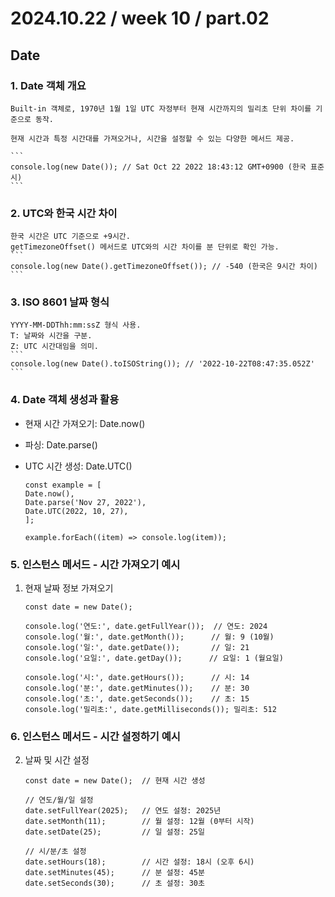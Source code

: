 # 2024.10.22 / week 10 / part.02

## Date

### 1. Date 객체 개요

    Built-in 객체로, 1970년 1월 1일 UTC 자정부터 현재 시간까지의 밀리초 단위 차이를 기준으로 동작.

    현재 시간과 특정 시간대를 가져오거나, 시간을 설정할 수 있는 다양한 메서드 제공.

    ```
    console.log(new Date()); // Sat Oct 22 2022 18:43:12 GMT+0900 (한국 표준시)
    ```


### 2. UTC와 한국 시간 차이

    한국 시간은 UTC 기준으로 +9시간.
    getTimezoneOffset() 메서드로 UTC와의 시간 차이를 분 단위로 확인 가능.
    ```
    console.log(new Date().getTimezoneOffset()); // -540 (한국은 9시간 차이)
    ```

### 3. ISO 8601 날짜 형식

    YYYY-MM-DDThh:mm:ssZ 형식 사용.
    T: 날짜와 시간을 구분.
    Z: UTC 시간대임을 의미.
    ```
    console.log(new Date().toISOString()); // '2022-10-22T08:47:35.052Z'
    ```


### 4. Date 객체 생성과 활용

- 현재 시간 가져오기: Date.now()
- 파싱: Date.parse()
- UTC 시간 생성: Date.UTC()

    ```
    const example = [
    Date.now(),
    Date.parse('Nov 27, 2022'),
    Date.UTC(2022, 10, 27),
    ];

    example.forEach((item) => console.log(item));
    ```




### 5. 인스턴스 메서드 - 시간 가져오기 예시

1. 현재 날짜 정보 가져오기
    ```
    const date = new Date();

    console.log('연도:', date.getFullYear());  // 연도: 2024
    console.log('월:', date.getMonth());      // 월: 9 (10월)
    console.log('일:', date.getDate());       // 일: 21
    console.log('요일:', date.getDay());      // 요일: 1 (월요일)

    console.log('시:', date.getHours());      // 시: 14
    console.log('분:', date.getMinutes());    // 분: 30
    console.log('초:', date.getSeconds());    // 초: 15
    console.log('밀리초:', date.getMilliseconds()); 밀리초: 512
    ```


### 6. 인스턴스 메서드 - 시간 설정하기 예시

2. 날짜 및 시간 설정

    ```
    const date = new Date();  // 현재 시간 생성

    // 연도/월/일 설정
    date.setFullYear(2025);   // 연도 설정: 2025년
    date.setMonth(11);        // 월 설정: 12월 (0부터 시작)
    date.setDate(25);         // 일 설정: 25일

    // 시/분/초 설정
    date.setHours(18);        // 시간 설정: 18시 (오후 6시)
    date.setMinutes(45);      // 분 설정: 45분
    date.setSeconds(30);      // 초 설정: 30초